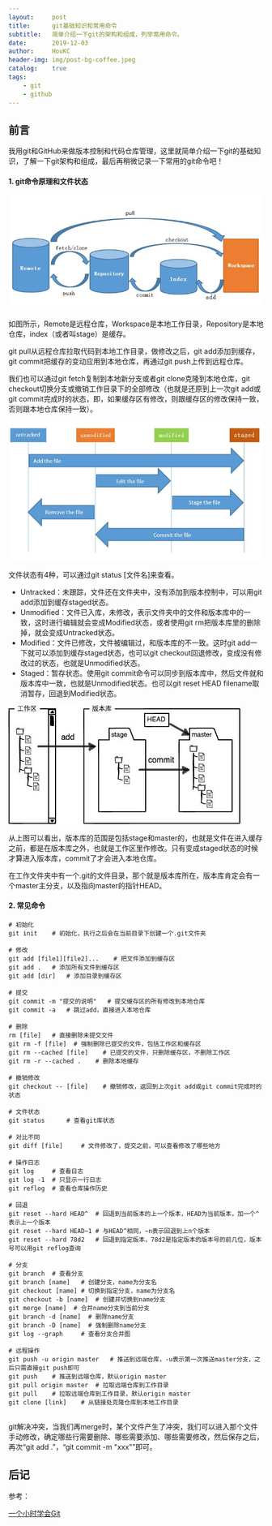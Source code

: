 ```yaml
---
layout:     post
title:      git基础知识和常用命令
subtitle:   简单介绍一下git的架构和组成，列举常用命令。
date:       2019-12-03
author:     HouKC
header-img: img/post-bg-coffee.jpeg
catalog:    true
tags:
    - git
    - github
---
```


## 前言
我用git和GitHub来做版本控制和代码仓库管理，这里就简单介绍一下git的基础知识，了解一下git架构和组成，最后再稍微记录一下常用的git命令吧！
#### 1. git命令原理和文件状态

 ![framework](https://raw.githubusercontent.com/HouKC/HouKC.github.io/master/img/gitCommand-framework.jpg)

如图所示，Remote是远程仓库，Workspace是本地工作目录，Repository是本地仓库，index（或者叫stage）是缓存。

git pull从远程仓库拉取代码到本地工作目录，做修改之后，git add添加到缓存，git commit把缓存的变动应用到本地仓库，再通过git push上传到远程仓库。

我们也可以通过git fetch复制到本地新分支或者git clone克隆到本地仓库，git checkout切换分支或撤销工作目录下的全部修改（也就是还原到上一次git add或git commit完成时的状态，即，如果缓存区有修改，则跟缓存区的修改保持一致，否则跟本地仓库保持一致）。

 ![status](https://raw.githubusercontent.com/HouKC/HouKC.github.io/master/img/gitCommand-status.jpg)

文件状态有4种，可以通过git status [文件名]来查看。

- Untracked：未跟踪，文件还在文件夹中，没有添加到版本控制中，可以用git add添加到缓存staged状态。
- Unmodified：文件已入库，未修改，表示文件夹中的文件和版本库中的一致，这时进行编辑就会变成Modified状态，或者使用git rm把版本库里的删除掉，就会变成Untracked状态。
- Modified：文件已修改，文件被编辑过，和版本库的不一致。这时git add一下就可以添加到缓存staged状态，也可以git checkout回退修改，变成没有修改过的状态，也就是Unmodified状态。
- Staged：暂存状态。使用git commit命令可以同步到版本库中，然后文件就和版本库中一致，也就是Unmodified状态。也可以git reset HEAD filename取消暂存，回退到Modified状态。

 ![add](https://raw.githubusercontent.com/HouKC/HouKC.github.io/master/img/gitCommand-add.jpg)
 
从上图可以看出，版本库的范围是包括stage和master的，也就是文件在进入缓存之前，都是在版本库之外，也就是工作区里作修改。只有变成staged状态的时候才算进入版本库，commit了才会进入本地仓库。

在工作文件夹中有一个.git的文件目录，那个就是版本库所在，版本库肯定会有一个master主分支，以及指向master的指针HEAD。

#### 2. 常见命令
```
# 初始化
git init    # 初始化，执行之后会在当前目录下创建一个.git文件夹

# 修改
git add [file1][file2]...    # 把文件添加到缓存区
git add .   # 添加所有文件到缓存区
git add [dir]   # 添加目录到缓存区

# 提交
git commit -m "提交的说明"   # 提交缓存区的所有修改到本地仓库
git commit -a   # 跳过add，直接进入本地仓库

# 删除
rm [file]   # 直接删除未提交文件
git rm -f [file]  # 强制删除已提交的文件，包括工作区和缓存区
git rm --cached [file]    # 已提交的文件，只删除缓存区，不删除工作区
git rm -r --cached .    # 删除本地缓存

# 撤销修改
git checkout -- [file]    # 撤销修改，返回到上次git add或git commit完成时的状态

# 文件状态
git status      # 查看git库状态

# 对比不同
git diff [file]     # 文件修改了，提交之前，可以查看修改了哪些地方

# 操作日志
git log     # 查看日志
git log -1  # 只显示一行日志
git reflog  # 查看仓库操作历史

# 回退
git reset --hard HEAD^  # 回退到当前版本的上一个版本，HEAD为当前版本，加一个^表示上一个版本
git reset --hard HEAD~1 # 与HEAD^相同，~n表示回退到上n个版本
git reset --hard 78d2   # 回退到指定版本，78d2是指定版本的版本号的前几位，版本号可以用git reflog查询

# 分支
git branch  # 查看分支
git branch [name]   # 创建分支，name为分支名
git checkout [name] # 切换到指定分支，name为分支名
git checkout -b [name]  # 创建并切换到name分支
git merge [name]  # 合并name分支到当前分支
git branch -d [name]  # 删除name分支
git branch -D [name]  # 强制删除name分支
git log --graph     # 查看分支合并图

# 远程操作
git push -u origin master   # 推送到远端仓库，-u表示第一次推送master分支，之后只需直接git push即可
git push    # 推送到远端仓库，默认origin master
git pull origin master  # 拉取远端仓库到工作目录
git pull    # 拉取远端仓库到工作目录，默认origin master
git clone [link]    # 从链接处克隆仓库到本地工作目录
 
```
git解决冲突，当我们再merge时，某个文件产生了冲突，我们可以进入那个文件手动修改，确定哪些行需要删除、哪些需要添加、哪些需要修改，然后保存之后，
再次“git add .”，“git commit -m "xxx"”即可。
## 后记
参考：

[一个小时学会Git](https://www.cnblogs.com/best/p/7474442.html#_label3_3_2_7)